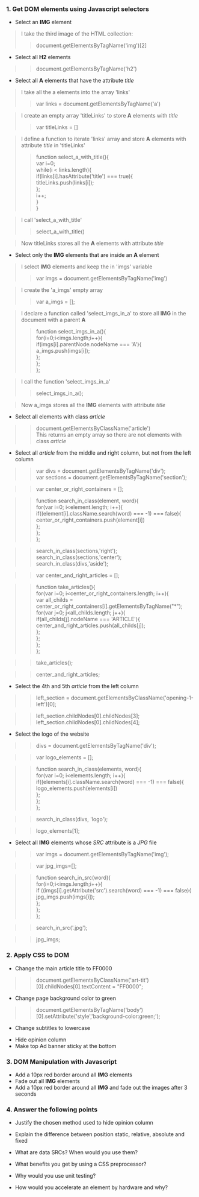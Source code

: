 ### 1. Get DOM elements using Javascript selectors

* Select an __IMG__ element

>I take the third image of the HTML collection:
>>document.getElementsByTagName('img')[2]

* Select all __H2__ elements

>>document.getElementsByTagName('h2')

* Select all __A__ elements that have the attribute _title_

>I take all the a elements into the array 'links'
>>var links = document.getElementsByTagName('a')

>I create an empty array 'titleLinks' to store __A__ elements with _title_
>>var titleLinks = []

>I define a function to iterate 'links' array and store __A__ elements with attribute _title_ in 'titleLinks'
>>function select_a_with_title(){    
>>var i=0;    
>>while(i < links.length){    
>>if(links[i].hasAttribute('title') === true){    
>>titleLinks.push(links[i]);    
>>};    
>>i++;   
}    
}

>I call 'select_a_with_title'
>>select_a_with_title()

>Now titleLinks stores all the __A__ elements with attribute _title_

* Select only the __IMG__ elements that are inside an __A__ element

>I select __IMG__ elements and keep the in 'imgs' variable
>>var imgs = document.getElementsByTagName('img')

>I create the 'a_imgs' empty array
>>var a_imgs = []; 

>I declare a function called 'select_imgs_in_a' to store all __IMG__ in the document with a parent __A__   
>>function select_imgs_in_a(){    
>>for(i=0;i<imgs.length;i++){    
>>if(imgs[i].parentNode.nodeName === 'A'){    
>>a_imgs.push(imgs[i]);    
>>};    
>>};    
>>};    

>I call the function 'select_imgs_in_a'
>>select_imgs_in_a();

>Now a_imgs stores all the __IMG__ elements with attribute _title_

* Select all elements with class _article_

>>document.getElementsByClassName('article')    
>This returns an empty array so there are not elements with class _article_

* Select all _article_ from the middle and right column, but not from the left column

>>var divs = document.getElementsByTagName('div');    
>>var sections = document.getElementsByTagName('section');    

>>var center_or_right_containers = [];    

>>function search_in_class(element, word){      
>>  for(var i=0; i<element.length; i++){    
>>  	if((element[i].className.search(word) === -1) === false){    
>> 		center_or_right_containers.push(element[i])    
>>  	};    
>>  };    
>>};    

>>search_in_class(sections,'right');    
>>search_in_class(sections,'center');    
>>search_in_class(divs,'aside');    

>>var center_and_right_articles = [];    

>>function take_articles(){    
>>	for(var i=0; i<center_or_right_containers.length; i++){    
>>		var all_childs = center_or_right_containers[i].getElementsByTagName("*");    
>>    for(var j=0; j<all_childs.length; j++){    
>>    	if(all_childs[j].nodeName === 'ARTICLE'){    
>>    		center_and_right_articles.push(all_childs[j]);    
>>    	};    
>>    };    
>>  };    
>>};    

>>take_articles();    

>>center_and_right_articles;          

* Select the 4th and 5th _article_ from the left column

>>left_section = document.getElementsByClassName('opening-1-left')[0];    

>>left_section.childNodes[0].childNodes[3];    
>>left_section.childNodes[0].childNodes[4];    

* Select the logo of the website

>>divs = document.getElementsByTagName('div');    

>>var logo_elements = [];    

>>function search_in_class(elements, word){    
>>for(var i=0; i<elements.length; i++){    
>>  	if((elements[i].className.search(word) === -1) === false){    
>>  		logo_elements.push(elements[i])    
>>  	};    
>>  };    
>>};    

>>search_in_class(divs, 'logo');    

>>logo_elements[1];    

* Select all __IMG__ elements whose _SRC_ attribute is a _JPG_ file

>>var imgs = document.getElementsByTagName('img');     

>>var jpg_imgs=[];    

>>function search_in_src(word){    
>>	for(i=0;i<imgs.length;i++){    
>>		if ((imgs[i].getAttribute('src').search(word) === -1) === false){    
>>      jpg_imgs.push(imgs[i]);    
>>		};    
>>	};    
>>};     

>>search_in_src('.jpg');   
 
>>jpg_imgs;    


### 2. Apply CSS to DOM

* Change the main article title to FF0000

>>document.getElementsByClassName('art-tit')[0].childNodes[0].textContent = "FF0000";    

* Change page background color to green

>>document.getElementsByTagName('body')[0].setAttribute('style','background-color:green;');    

* Change subtitles to lowercase

>>

* Hide opinion column
* Make top Ad banner sticky at the bottom

### 3. DOM Manipulation with Javascript

* Add a 10px red border around all __IMG__ elements 
* Fade out all __IMG__ elements
* Add a 10px red border around all __IMG__ and fade out the images after 3 seconds

### 4. Answer the following points

* Justify the chosen method used to hide opinion column

* Explain the difference between position static, relative, absolute and fixed

* What are data SRCs? When would you use them?

* What benefits you get by using a CSS preprocessor?

* Why would you use unit testing?

* How would you accelerate an element by hardware and why?



